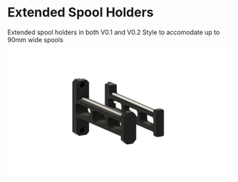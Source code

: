 # Extended Spool Holders
Extended spool holders in both V0.1 and V0.2 Style to accomodate up to 90mm wide spools

![Extended Spool Holders](./images/V0_Spool_Holder_extended.png)